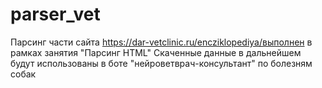 # parser_vet
Парсинг части сайта https://dar-vetclinic.ru/encziklopediya/выполнен в рамках занятия "Парсинг HTML"
Скаченные данные в дальнейшем будут использованы в боте "нейроветврач-консультант" по болезням собак
